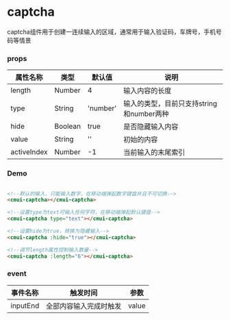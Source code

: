 # captcha

captcha组件用于创建一连续输入的区域，通常用于输入验证码，车牌号，手机号码等情景
### props

| 属性名称  |类型|默认值|说明
|---|---|---|---|
| length  |Number|4|输入内容的长度
|type|String|'number'|输入的类型，目前只支持string和number两种
|hide|Boolean|true|是否隐藏输入内容
|value|String|''|初始的内容
|activeIndex|Number|-1|当前输入的末尾索引

### Demo
```html

<!--默认的输入，只能输入数字，在移动端弹起数字键盘并且不可切换-->
<cmui-captcha></cmui-captcha>

<!--设置type为text可输入任何字符，在移动端弹起默认键盘-->
<cmui-captcha type="text"></cmui-captcha>

<!--设置hide为true，转换为隐藏输入-->
<cmui-captcha :hide="true"></cmui-captcha>

<!--调节length属性控制输入数量-->
<cmui-captcha :length="6"></cmui-captcha>

```
### event

| 事件名称  |触发时间|参数
|---|---|---|
| inputEnd  |全部内容输入完成时触发|value
